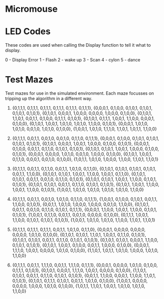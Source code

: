 # Micromouse


# LED Codes

These codes are used when calling the Display function to tell it what to display.

0 - Display Error
1 - Flash
2 - wake up
3 - Scan
4 - cylon
5 - dance

# Test Mazes

Test mazes for use in the simulated environment. Each maze focusses on tripping up the algorithm in a different way.

1)
	{0,1,1,1, 0,1,1,1, 0,1,1,1, 0,1,1,1, 0,1,1,1, 0,1,1,1},
	{0,0,0,1, 0,1,0,0, 0,1,0,1, 0,1,0,1, 0,1,0,1, 0,1,0,1},
	{0,1,0,1, 0,0,0,1, 1,0,0,0, 0,0,0,0, 1,0,0,0, 0,1,0,0},
	{0,1,0,1, 1,1,0,1, 0,0,1,1, 0,1,0,0, 0,1,1,1, 0,1,0,1},
	{0,1,0,1, 0,1,1,1, 1,0,0,1, 1,1,0,0, 0,0,0,1, 0,1,0,0},
	{0,1,0,1, 1,0,0,1, 1,0,1,0, 1,0,1,0, 1,1,0,0, 0,1,0,1},
	{0,0,0,1, 1,0,1,0, 1,0,1,0, 0,0,1,0, 1,0,1,0, 0,1,0,0},
	{1,0,0,1, 1,0,1,0, 1,1,1,0, 1,1,0,1, 1,0,1,1, 1,1,0,0}

2)
	{0,1,1,1, 0,0,1,1, 0,0,1,0, 0,0,1,0, 0,1,1,0, 0,1,1,1},
	{0,0,0,1, 0,1,0,0, 0,1,0,1, 0,1,0,1, 0,1,0,1, 0,1,0,1},
	{0,1,0,1, 0,0,0,1, 1,0,0,1, 1,0,0,0, 0,1,0,0, 0,1,0,1},
	{0,0,0,1, 0,1,0,0, 0,0,1,1, 0,1,1,0, 0,1,0,1, 0,1,0,1},
	{0,1,0,1, 0,1,0,1, 1,0,0,1, 1,0,0,0, 0,1,0,0, 0,1,0,1},
	{0,0,0,1, 0,0,0,0, 1,0,1,0, 0,0,1,0, 1,0,0,0, 0,1,0,0},
	{0,1,0,1, 1,0,0,1, 0,1,1,0, 0,0,0,1, 0,0,1,0, 0,1,0,0},
	{1,0,1,1, 1,0,1,0, 1,0,0,0, 1,1,0,0, 1,1,0,1, 1,1,0,1}

3)
	{0,1,1,1, 0,0,1,1, 0,1,1,0, 0,0,1,1, 1,0,1,0, 0,1,1,0},
	{0,1,0,1, 0,1,0,1, 0,1,0,1, 0,1,0,1, 0,0,1,1, 1,1,0,0},
	{0,1,0,1, 0,1,0,1, 1,0,0,1, 1,1,0,0, 1,0,0,1, 0,1,1,0},
	{0,1,0,1, 0,1,0,1, 0,0,1,1, 0,0,1,0, 0,1,1,0, 0,1,0,1},
	{0,1,0,1, 0,1,0,1, 1,0,0,1, 1,1,0,0, 0,1,0,1, 0,1,0,1},
	{0,1,0,1, 0,1,0,1, 0,0,1,1, 0,1,1,0, 0,1,0,1, 0,1,0,1},
	{0,1,0,1, 1,0,0,1, 1,1,0,0, 1,0,0,1, 1,1,0,0, 0,1,0,1},
	{1,0,0,1, 1,0,1,0, 1,0,1,0, 1,0,1,0, 1,0,1,0, 1,1,0,0}

4)
	{0,1,1,1, 0,0,1,1, 0,0,1,0, 1,0,1,0, 0,1,1,0, 0,1,1,1},
	{1,0,0,1, 0,1,0,0, 0,1,0,1, 0,0,1,1, 1,1,0,0, 0,1,0,1},
	{0,0,1,1, 1,0,1,0, 1,0,0,0, 1,0,0,0, 0,0,1,0, 1,1,0,0},
	{0,1,0,1, 0,0,1,1, 0,0,1,0, 0,1,1,0, 0,1,0,1, 0,1,1,1},
	{0,0,0,1, 1,1,0,0, 1,0,0,1, 1,1,0,0, 0,1,0,1, 0,1,0,1},
	{1,0,0,1, 0,1,1,0, 0,0,1,1, 0,0,1,0, 0,0,0,0, 0,1,0,0},
	{0,1,1,1, 1,0,0,1, 1,1,0,0, 0,1,0,1, 0,1,0,1, 0,1,0,1},
	{1,0,0,1, 1,0,1,0, 1,0,1,0, 1,1,0,0, 1,1,0,1, 1,1,0,1}

5)
	{0,1,1,1, 0,1,1,1, 0,1,1,1, 0,0,1,1, 1,0,1,0, 0,1,1,0},
	{0,0,0,1, 0,0,0,0, 0,0,0,0, 0,0,0,0, 1,0,1,0, 0,1,0,0},
	{0,1,0,1, 0,1,0,1, 1,1,0,1, 1,0,0,1, 0,1,1,0, 0,1,0,1},
	{0,1,0,1, 0,1,0,1, 0,0,1,1, 0,1,1,0, 0,1,0,1, 0,1,0,1},
	{0,1,0,1, 0,1,0,1, 0,0,0,1, 1,1,0,0, 0,1,0,1, 0,1,0,1},
	{0,1,0,1, 1,0,0,1, 0,1,0,0, 0,0,1,1, 1,0,0,0, 0,1,0,0},
	{0,0,0,1, 1,1,1,0, 1,0,0,1, 0,0,0,0, 1,0,1,0, 0,1,0,0},
	{1,1,0,1, 1,0,1,1, 1,0,1,0, 1,0,0,0, 1,0,1,0, 1,1,0,0}

6)
	{0,1,1,1, 0,0,1,1, 1,1,1,0, 0,0,1,1, 1,1,1,0, 0,1,1,1},
	{0,0,0,1, 0,0,0,0, 1,0,1,0, 0,1,0,0, 0,1,1,1, 0,1,0,1},
	{0,1,0,1, 0,0,0,1, 1,1,1,0, 1,0,0,1, 0,0,0,0, 0,1,0,0},
	{1,1,0,1, 0,1,0,1, 0,0,1,1, 0,1,1,0, 0,1,0,1, 0,1,0,1},
	{0,0,1,1, 1,1,0,0, 0,0,0,1, 1,1,0,0, 1,1,0,1, 0,1,0,1},
	{0,1,0,1, 0,1,1,1, 0,1,0,1, 0,0,1,1, 1,0,1,0, 0,1,0,0},
	{1,0,0,1, 0,0,0,0, 0,0,0,0, 1,0,0,0, 1,0,1,0, 0,1,0,0},
	{1,0,1,1, 1,1,0,1, 1,0,0,1, 1,0,1,0, 1,0,1,0, 1,1,0,0}

